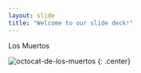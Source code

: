 ```yaml
---
layout: slide
title: "Welcome to our slide deck!"
---
```


Los Muertos

![octocat-de-los-muertos](https://octodex.github.com/images/octocat-de-los-muertos.jpg)
{: .center}
